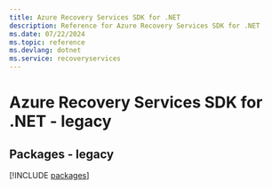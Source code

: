 ```yaml
---
title: Azure Recovery Services SDK for .NET
description: Reference for Azure Recovery Services SDK for .NET
ms.date: 07/22/2024
ms.topic: reference
ms.devlang: dotnet
ms.service: recoveryservices
---
```

# Azure Recovery Services SDK for .NET - legacy
## Packages - legacy
[!INCLUDE [packages](recovery-services-index.md)]
